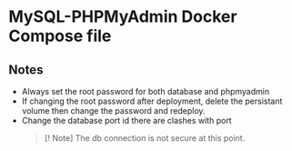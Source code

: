 # MySQL-PHPMyAdmin Docker Compose file

## Notes

- Always set the root password for both database and phpmyadmin
- If changing the root password after deployment, delete the persistant volume then change the password and redeploy.
- Change the database port id there are clashes with port
  > [! Note] The db connection is not secure at this point.
